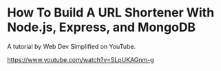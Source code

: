 # How To Build A URL Shortener With Node.js, Express, and MongoDB

A tutorial by Web Dev Simplified on YouTube.

https://www.youtube.com/watch?v=SLpUKAGnm-g
